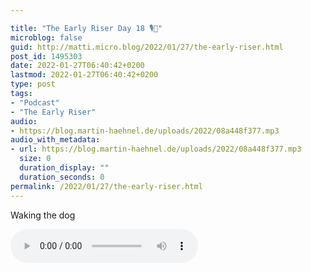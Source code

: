 ```yaml
---

title: "The Early Riser Day 18 🎙🌅"
microblog: false
guid: http://matti.micro.blog/2022/01/27/the-early-riser.html
post_id: 1495303
date: 2022-01-27T06:40:42+0200
lastmod: 2022-01-27T06:40:42+0200
type: post
tags:
- "Podcast"
- "The Early Riser"
audio:
- https://blog.martin-haehnel.de/uploads/2022/08a448f377.mp3
audio_with_metadata:
- url: https://blog.martin-haehnel.de/uploads/2022/08a448f377.mp3
  size: 0
  duration_display: ""
  duration_seconds: 0
permalink: /2022/01/27/the-early-riser.html
---
```

Waking the dog

<audio controls="controls" src="https://blog.martin-haehnel.de/uploads/2022/08a448f377.mp3" preload="metadata" />
